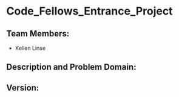# Code_Fellows_Entrance_Project

## Team Members:

- Kellen Linse

## Description and Problem Domain:

## Version:


